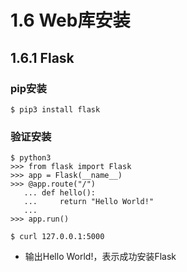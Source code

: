 # 1.6 Web库安装

## 1.6.1 Flask

### pip安装

```
$ pip3 install flask
```

### 验证安装

```
$ python3
>>> from flask import Flask
>>> app = Flask(__name__)
>>> @app.route("/")
   ... def hello():
   ...     return "Hello World!"
   ...
>>> app.run()   
```

```
$ curl 127.0.0.1:5000
```

* 输出Hello World!，表示成功安装Flask